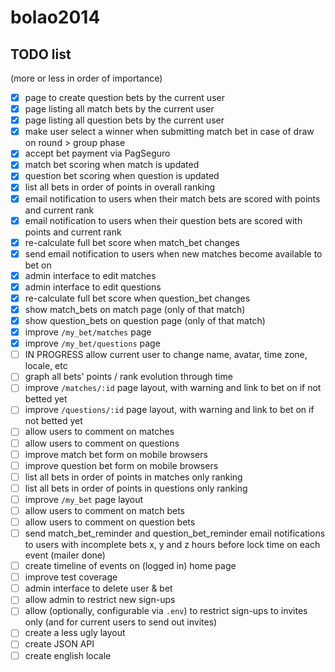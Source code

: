 # bolao2014

## TODO list

(more or less in order of importance)

- [x] page to create question bets by the current user
- [x] page listing all match bets by the current user
- [x] page listing all question bets by the current user
- [x] make user select a winner when submitting match bet in case of draw on round > group phase
- [x] accept bet payment via PagSeguro
- [x] match bet scoring when match is updated
- [x] question bet scoring when question is updated
- [x] list all bets in order of points in overall ranking
- [x] email notification to users when their match bets are scored with points and current rank
- [x] email notification to users when their question bets are scored with points and current rank
- [x] re-calculate full bet score when match_bet changes
- [x] send email notification to users when new matches become available to bet on
- [x] admin interface to edit matches
- [x] admin interface to edit questions
- [x] re-calculate full bet score when question_bet changes
- [x] show match_bets on match page (only of that match)
- [x] show question_bets on question page (only of that match)
- [x] improve `/my_bet/matches` page
- [x] improve `/my_bet/questions` page
- [ ] IN PROGRESS allow current user to change name, avatar, time zone, locale, etc
- [ ] graph all bets' points / rank evolution through time
- [ ] improve `/matches/:id` page layout, with warning and link to bet on if not betted yet
- [ ] improve `/questions/:id` page layout, with warning and link to bet on if not betted yet
- [ ] allow users to comment on matches
- [ ] allow users to comment on questions
- [ ] improve match bet form on mobile browsers
- [ ] improve question bet form on mobile browsers
- [ ] list all bets in order of points in matches only ranking
- [ ] list all bets in order of points in questions only ranking
- [ ] improve `/my_bet` page layout
- [ ] allow users to comment on match bets
- [ ] allow users to comment on question bets
- [ ] send match_bet_reminder and question_bet_reminder email notifications to users with incomplete bets x, y and z hours before lock time on each event (mailer done)
- [ ] create timeline of events on (logged in) home page
- [ ] improve test coverage
- [ ] admin interface to delete user & bet
- [ ] allow admin to restrict new sign-ups
- [ ] allow (optionally, configurable via `.env`) to restrict sign-ups to invites only (and for current users to send out invites)
- [ ] create a less ugly layout
- [ ] create JSON API
- [ ] create english locale
